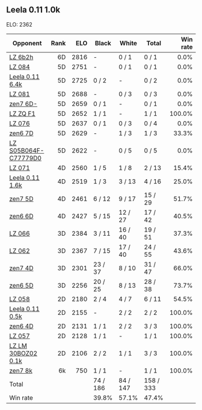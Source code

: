 ## Leela 0.11 1.0k ##

ELO: 2362

Opponent | Rank | ELO | Black | White | Total | Win rate
---------|-----:|----:|-------|-------|-------|-------:
[LZ 6b2h](LZ%206b2h.md) | 6D | 2816 | - | 0 / 1 | 0 / 1 | 0.0%
[LZ 084](LZ%20084.md) | 5D | 2751 | - | 0 / 1 | 0 / 1 | 0.0%
[Leela 0.11 6.4k](Leela%200.11%206.4k.md) | 5D | 2725 | 0 / 2 | - | 0 / 2 | 0.0%
[LZ 081](LZ%20081.md) | 5D | 2688 | - | 0 / 3 | 0 / 3 | 0.0%
[zen7 6D-](zen7%206D-.md) | 5D | 2659 | 0 / 1 | - | 0 / 1 | 0.0%
[LZ ZQ F1](LZ%20ZQ%20F1.md) | 5D | 2652 | 1 / 1 | - | 1 / 1 | 100.0%
[LZ 076](LZ%20076.md) | 5D | 2637 | 0 / 1 | 0 / 3 | 0 / 4 | 0.0%
[zen6 7D](zen6%207D.md) | 5D | 2629 | - | 1 / 3 | 1 / 3 | 33.3%
[LZ S05B064F-C77779D0](LZ%20S05B064F-C77779D0.md) | 5D | 2622 | - | 0 / 5 | 0 / 5 | 0.0%
[LZ 071](LZ%20071.md) | 4D | 2560 | 1 / 5 | 1 / 8 | 2 / 13 | 15.4%
[Leela 0.11 1.6k](Leela%200.11%201.6k.md) | 4D | 2519 | 1 / 3 | 3 / 13 | 4 / 16 | 25.0%
[zen7 5D](zen7%205D.md) | 4D | 2461 | 6 / 12 | 9 / 17 | 15 / 29 | 51.7%
[zen6 6D](zen6%206D.md) | 4D | 2427 | 5 / 15 | 12 / 27 | 17 / 42 | 40.5%
[LZ 066](LZ%20066.md) | 3D | 2384 | 3 / 11 | 16 / 40 | 19 / 51 | 37.3%
[LZ 062](LZ%20062.md) | 3D | 2367 | 7 / 15 | 17 / 40 | 24 / 55 | 43.6%
[zen7 4D](zen7%204D.md) | 3D | 2301 | 23 / 37 | 8 / 10 | 31 / 47 | 66.0%
[zen6 5D](zen6%205D.md) | 3D | 2256 | 20 / 25 | 8 / 13 | 28 / 38 | 73.7%
[LZ 058](LZ%20058.md) | 2D | 2180 | 2 / 4 | 4 / 7 | 6 / 11 | 54.5%
[Leela 0.11 0.5k](Leela%200.11%200.5k.md) | 2D | 2155 | - | 2 / 2 | 2 / 2 | 100.0%
[zen6 4D](zen6%204D.md) | 2D | 2131 | 1 / 1 | 2 / 2 | 3 / 3 | 100.0%
[LZ 057](LZ%20057.md) | 2D | 2128 | 1 / 1 | - | 1 / 1 | 100.0%
[LZ LM 30BOZ02 0.1k](LZ%20LM%2030BOZ02%200.1k.md) | 2D | 2106 | 2 / 2 | 1 / 1 | 3 / 3 | 100.0%
[zen7 8k](zen7%208k.md) | 6k | 750 | 1 / 1 | - | 1 / 1 | 100.0%
Total | | | 74 / 186 | 84 / 147 | 158 / 333 | 
Win rate| | | 39.8% | 57.1% | 47.4% | 
